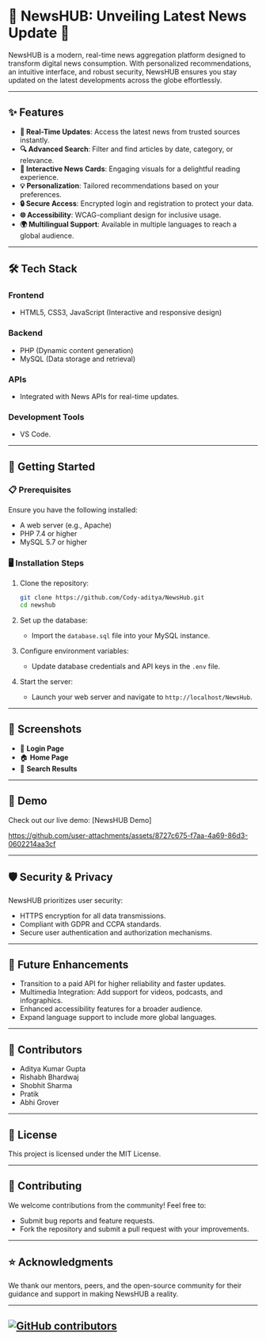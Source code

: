 # 🌟 NewsHUB: Unveiling Latest News Update 🌟

NewsHUB is a modern, real-time news aggregation platform designed to transform digital news consumption. With personalized recommendations, an intuitive interface, and robust security, NewsHUB ensures you stay updated on the latest developments across the globe effortlessly.

---

## ✨ Features

- **📡 Real-Time Updates**: Access the latest news from trusted sources instantly.
- **🔍 Advanced Search**: Filter and find articles by date, category, or relevance.
- **🎨 Interactive News Cards**: Engaging visuals for a delightful reading experience.
- **💡 Personalization**: Tailored recommendations based on your preferences.
- **🔒 Secure Access**: Encrypted login and registration to protect your data.
- **🌐 Accessibility**: WCAG-compliant design for inclusive usage.
- **🌍 Multilingual Support**: Available in multiple languages to reach a global audience.

---

## 🛠️ Tech Stack

### **Frontend**
- HTML5, CSS3, JavaScript (Interactive and responsive design)

### **Backend**
- PHP (Dynamic content generation)  
- MySQL (Data storage and retrieval)

### **APIs**
- Integrated with News APIs for real-time updates.

### **Development Tools**
- VS Code.

---

## 🚀 Getting Started

### 📋 Prerequisites

Ensure you have the following installed:
- A web server (e.g., Apache)
- PHP 7.4 or higher
- MySQL 5.7 or higher

### 🖥️ Installation Steps

1. Clone the repository:
   ```bash
   git clone https://github.com/Cody-aditya/NewsHub.git
   cd newshub
   ```
2. Set up the database:
   - Import the `database.sql` file into your MySQL instance.

3. Configure environment variables:
   - Update database credentials and API keys in the `.env` file.

4. Start the server:
   - Launch your web server and navigate to `http://localhost/NewsHub`.

---

## 📸 Screenshots

- 🔐 **Login Page**
- 🏠 **Home Page**
- 🔎 **Search Results**

---

## 🎥 Demo

Check out our live demo: [NewsHUB Demo]

https://github.com/user-attachments/assets/8727c675-f7aa-4a69-86d3-0602214aa3cf



---

## 🛡️ Security & Privacy

NewsHUB prioritizes user security:

- HTTPS encryption for all data transmissions.
- Compliant with GDPR and CCPA standards.
- Secure user authentication and authorization mechanisms.

---

## 🔮 Future Enhancements

- Transition to a paid API for higher reliability and faster updates.
- Multimedia Integration: Add support for videos, podcasts, and infographics.
- Enhanced accessibility features for a broader audience.
- Expand language support to include more global languages.

---

## 👥 Contributors

- Aditya Kumar Gupta  
- Rishabh Bhardwaj  
- Shobhit Sharma  
- Pratik  
- Abhi Grover

---

## 📄 License

This project is licensed under the MIT License.

---

## 🤝 Contributing

We welcome contributions from the community! Feel free to:

- Submit bug reports and feature requests.
- Fork the repository and submit a pull request with your improvements.

---

## ⭐ Acknowledgments

We thank our mentors, peers, and the open-source community for their guidance and support in making NewsHUB a reality.

---

## [![GitHub contributors](https://img.shields.io/github/contributors/Cody-aditya/NewsHub)](https://github.com/Cody-aditya/NewsHub/graphs/contributors)

